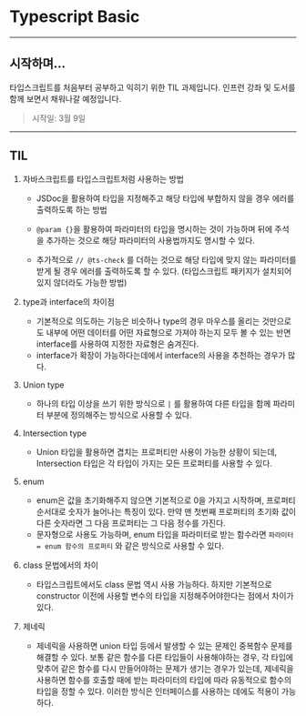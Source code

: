 # Typescript Basic

---

## 시작하며...

타입스크립트를 처음부터 공부하고 익히기 위한 TIL 과제입니다. 인프런 강좌 및 도서를 함께 보면서 채워나갈 예정입니다.

> 시작일: 3월 9일

---

## TIL

1. 자바스크립트를 타입스크립트처럼 사용하는 방법

   - JSDoc을 활용하여 타입을 지정해주고 해당 타입에 부합하지 않을 경우 에러를 출력하도록 하는 방법

   - `@param {}`을 활용하여 파라미터의 타입을 명시하는 것이 가능하며 뒤에 주석을 추가하는 것으로 해당 파라미터의 사용법까지도 명시할 수 있다.
   - 추가적으로 `// @ts-check` 를 더하는 것으로 해당 타입에 맞지 않는 파라미터를 받게 될 경우 에러를 출력하도록 할 수 있다. (타입스크립트 패키지가 설치되어 있지 않더라도 가능한 방법)

2. type과 interface의 차이점
   - 기본적으로 의도하는 기능은 비슷하나 type의 경우 마우스를 올리는 것만으로도 내부에 어떤 데이터를 어떤 자료형으로 가져야 하는지 모두 볼 수 있는 반면 interface를 사용하여 지정한 자료형은 숨겨진다.
   - interface가 확장이 가능하다는데에서 interface의 사용을 추천하는 경우가 많다.
3. Union type
   - 하나의 타입 이상을 쓰기 위한 방식으로 `|` 를 활용하여 다른 타입을 함께 파라미터 부분에 정의해주는 방식으로 사용할 수 있다.
4. Intersection type
   - Union 타입을 활용하면 겹치는 프로퍼티만 사용이 가능한 상황이 되는데, Intersection 타입은 각 타입이 가지는 모든 프로퍼티를 사용할 수 있다.
5. enum
   - enum은 값을 초기화해주지 않으면 기본적으로 0을 가지고 시작하며, 프로퍼티 순서대로 숫자가 늘어나는 특징이 있다. 만약 맨 첫번째 프로퍼티의 초기화 값이 다른 숫자라면 그 다음 프로퍼티는 그 다음 정수를 가진다.
   - 문자형으로 사용도 가능하며, enum 타입을 파라미터로 받는 함수라면 `파라미터 = enum 함수의 프로퍼티` 와 같은 방식으로 사용할 수 있다.

6. class 문법에서의 차이
   - 타입스크립트에서도 class 문법 역시 사용 가능하다. 하지만 기본적으로 constructor 이전에 사용할 변수의 타입을 지정해주어야한다는 점에서 차이가 있다.
7. 제네릭
   - 제네릭을 사용하면 union 타입 등에서 발생할 수 있는 문제인 중복함수 문제를 해결할 수 있다. 보통 같은 함수를 다른 타입들이 사용해야하는 경우, 각 타입에 맞추어 같은 함수를 다시 만들어야하는 문제가 생기는 경우가 있는데, 제네릭을 사용하면 함수를 호출할 때에 받는 파라미터의 타입에 따라 유동적으로 함수의 타입을 정할 수 있다. 이러한 방식은 인터페이스를 사용하는 데에도 적용이 가능하다.